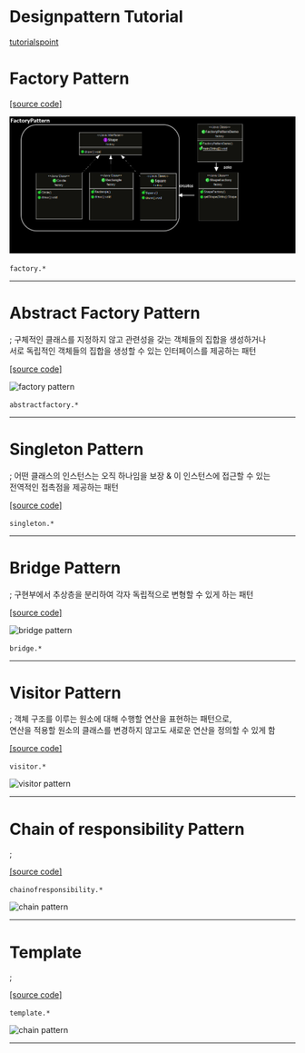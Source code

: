 # Designpattern Tutorial

[tutorialspoint](https://www.tutorialspoint.com/design_pattern)


# Factory Pattern

[[source code]](https://github.com/zacscoding/DesignPatterns/tree/master/design-pattern-tutorial/src/factory)

![factory pattern](./pics/factory.png)

```factory.*```

---

# Abstract Factory Pattern
; 구체적인 클래스를 지정하지 않고 관련성을 갖는 객체들의 집합을 생성하거나  
서로 독립적인 객체들의 집합을 생성할 수 있는 인터페이스를 제공하는 패턴

[[source code]](https://github.com/zacscoding/DesignPatterns/tree/master/design-pattern-tutorial/src/abstractfactory)  

![factory pattern](./pics/abstractfactory.png)

```abstractfactory.*```

---

# Singleton Pattern
; 어떤 클래스의 인스턴스는 오직 하나임을 보장 & 이 인스턴스에 접근할 수 있는  
전역적인 접촉점을 제공하는 패턴

[[source code]](https://github.com/zacscoding/DesignPatterns/tree/master/design-pattern-tutorial/src/singleton)  

```singleton.*```

---

# Bridge Pattern
; 구현부에서 추상층을 분리하여 각자 독립적으로 변형할 수 있게 하는 패턴

[[source code]](https://github.com/zacscoding/DesignPatterns/tree/master/design-pattern-tutorial/src/bridge)

![bridge pattern](./pics/bridge.png)

```bridge.*```

---

# Visitor Pattern
; 객체 구조를 이루는 원소에 대해 수행할 연산을 표현하는 패턴으로,  
연산을 적용할 원소의 클래스를 변경하지 않고도 새로운 연산을 정의할 수 있게 함

[[source code]](https://github.com/zacscoding/DesignPatterns/tree/master/design-pattern-tutorial/src/visitor)

```visitor.*```

![visitor pattern](./pics/visitor.png)

---

# Chain of responsibility Pattern
;

[[source code]](https://github.com/zacscoding/DesignPatterns/tree/master/design-pattern-tutorial/src/chainofresponsibility)

```chainofresponsibility.*```

![chain pattern](./pics/chain.png)

---

# Template
;

[[source code]](https://github.com/zacscoding/DesignPatterns/tree/master/design-pattern-tutorial/src/template)

```template.*```

![chain pattern](./pics/template.png)

---
